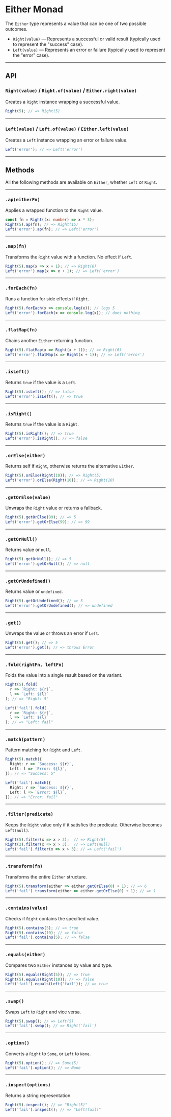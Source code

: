 # Either Monad

The `Either` type represents a value that can be one of two possible outcomes.

- `Right(value)` — Represents a successful or valid result (typically used to represent the "success" case).
- `Left(value)` — Represents an error or failure (typically used to represent the "error" case).

---

## API

### `Right(value)` / `Right.of(value)` / `Either.right(value)`

Creates a `Right` instance wrapping a successful value.

```ts
Right(5); // => Right(5)
```

---

### `Left(value)` / `Left.of(value)` / `Either.left(value)`

Creates a `Left` instance wrapping an error or failure value.

```ts
Left('error'); // => Left('error')
```

---

## Methods

All the following methods are available on `Either`, whether `Left` or `Right`.

---

### `.ap(eitherFn)`

Applies a wrapped function to the `Right` value.

```ts
const fn = Right((x: number) => x * 3);
Right(5).ap(fn); // => Right(15)
Left('error').ap(fn); // => Left('error')
```

---

### `.map(fn)`

Transforms the `Right` value with a function. No effect if `Left`.

```ts
Right(5).map(x => x + 1); // => Right(6)
Left('error').map(x => x + 1); // => Left('error')
```

---

### `.forEach(fn)`

Runs a function for side effects if `Right`.

```ts
Right(5).forEach(x => console.log(x)); // logs 5
Left('error').forEach(x => console.log(x)); // does nothing
```

---

### `.flatMap(fn)`

Chains another `Either`-returning function.

```ts
Right(5).flatMap(x => Right(x + 1)); // => Right(6)
Left('error').flatMap(x => Right(x + 1)); // => Left('error')
```

---

### `.isLeft()`

Returns `true` if the value is a `Left`.

```ts
Right(5).isLeft(); // => false
Left('error').isLeft(); // => true
```

---

### `.isRight()`

Returns `true` if the value is a `Right`.

```ts
Right(5).isRight(); // => true
Left('error').isRight(); // => false
```

---

### `.orElse(either)`

Returns self if `Right`, otherwise returns the alternative `Either`.

```ts
Right(5).orElse(Right(10)); // => Right(5)
Left('error').orElse(Right(10)); // => Right(10)
```

---

### `.getOrElse(value)`

Unwraps the `Right` value or returns a fallback.

```ts
Right(5).getOrElse(99); // => 5
Left('error').getOrElse(99); // => 99
```

---

### `.getOrNull()`

Returns value or `null`.

```ts
Right(5).getOrNull(); // => 5
Left('error').getOrNull(); // => null
```

---

### `.getOrUndefined()`

Returns value or `undefined`.

```ts
Right(5).getOrUndefined(); // => 5
Left('error').getOrUndefined(); // => undefined
```

---

### `.get()`

Unwraps the value or throws an error if `Left`.

```ts
Right(5).get(); // => 5
Left('error').get(); // => throws Error
```

---

### `.fold(rightFn, leftFn)`

Folds the value into a single result based on the variant.

```ts
Right(5).fold(
  r => `Right: ${r}`,
  l => `Left: ${l}`
); // => "Right: 5"

Left('fail').fold(
  r => `Right: ${r}`,
  l => `Left: ${l}`
); // => "Left: fail"
```

---

### `.match(pattern)`

Pattern matching for `Right` and `Left`.

```ts
Right(5).match({
  Right: r => `Success: ${r}`,
  Left: l => `Error: ${l}`,
}); // => "Success: 5"

Left('fail').match({
  Right: r => `Success: ${r}`,
  Left: l => `Error: ${l}`,
}); // => "Error: fail"
```

---

### `.filter(predicate)`

Keeps the `Right` value only if it satisfies the predicate. Otherwise becomes `Left(null)`.

```ts
Right(5).filter(x => x > 3);  // => Right(5)
Right(2).filter(x => x > 3);  // => Left(null)
Left('fail').filter(x => x > 3); // => Left('fail')
```

---

### `.transform(fn)`

Transforms the entire `Either` structure.

```ts
Right(5).transform(either => either.getOrElse(0) + 1); // => 6
Left('fail').transform(either => either.getOrElse(0) + 1); // => 1
```

---

### `.contains(value)`

Checks if `Right` contains the specified value.

```ts
Right(5).contains(5); // => true
Right(5).contains(10); // => false
Left('fail').contains(5); // => false
```

---

### `.equals(either)`

Compares two `Either` instances by value and type.

```ts
Right(5).equals(Right(5)); // => true
Right(5).equals(Right(10)); // => false
Left('fail').equals(Left('fail')); // => true
```

---

### `.swap()`

Swaps `Left` to `Right` and vice versa.

```ts
Right(5).swap(); // => Left(5)
Left('fail').swap(); // => Right('fail')
```

---

### `.option()`

Converts a `Right` to `Some`, or `Left` to `None`.

```ts
Right(5).option(); // => Some(5)
Left('fail').option(); // => None
```

---

### `.inspect(options)`

Returns a string representation.

```ts
Right(5).inspect(); // => "Right(5)"
Left('fail').inspect(); // => "Left(fail)"
```
